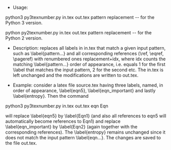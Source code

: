  - Usage: 

python3 py3texnumber.py in.tex out.tex pattern replacement 
  -- for the Python 3 version.

python py2texnumber.py in.tex out.tex pattern replacement 
  -- for the Python 2 version.

- Description: replaces all labels in in.tex that match 
a given input pattern, such as \label{pattern...} 
and all corresponding references (\ref, \eqref, \pageref) 
with renumbered ones replacement+idx, where idx counts 
the matching \label{pattern...} order of appearance, 
i.e. equals 1 for the first \label that matches the input pattern, 
2 for the second etc. The in.tex is left unchanged and the 
modifications are written to out.tex.

- Example: consider a latex file source.tex having three labels, named, 
in order of appearance, \label{eqn5}, \label{eqn_important} 
and lastly \label{entropy}. Then the command 

python3 py3texnumber.py in.tex out.tex eqn Eqn 

will replace \label{eqn5} by \label{Eqn1} (and also all references 
to eqn5 will automatically become references to Eqn1) and replace 
\label{eqn_important} by \label{Eqn2} (again together with 
the corresponding references). The \label{entropy} remains unchanged 
since it does not match the input pattern \label{eqn...}. 
The changes are saved to the file out.tex.

